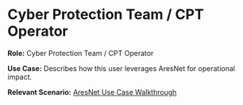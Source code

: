 # Cyber Protection Team / CPT Operator

**Role:** Cyber Protection Team / CPT Operator

**Use Case:**
Describes how this user leverages AresNet for operational impact.

**Relevant Scenario:** [AresNet Use Case Walkthrough](https://raw.githubusercontent.com/JohnWBlack/aresnet-ai-assistant/main/AresNet_UseCase_Walkthrough.md)

